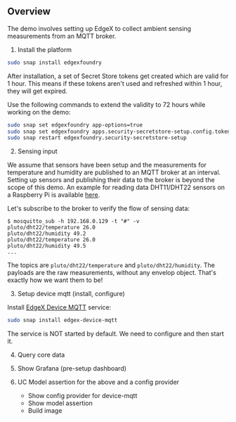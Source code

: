 ## Overview

The demo involves setting up EdgeX to collect ambient sensing measurements from an MQTT broker.

1. Install the platform
```bash
sudo snap install edgexfoundry
```

After installation, a set of Secret Store tokens get created which are valid for 1 hour. 
This means if these tokens aren't used and refreshed within 1 hour, they will get expired.

Use the following commands to extend the validity to 72 hours while working on the demo:
```bash
sudo snap set edgexfoundry app-options=true
sudo snap set edgexfoundry apps.security-secretstore-setup.config.tokenfileprovider-defaulttokenttl=72h
sudo snap restart edgexfoundry.security-secretstore-setup
```

2. Sensing input

We assume that sensors have been setup and the measurements for temperature and humidity are published to an MQTT broker at an interval. Setting up sensors and publishing their data to the broker is beyond the scope of this demo. An example for reading data DHT11/DHT22 sensors on a Raspberry Pi is available [here](https://github.com/farshidtz/dht-mqtt).


Let's subscribe to the broker to verify the flow of sensing data:
```
$ mosquitto_sub -h 192.168.0.129 -t "#" -v
pluto/dht22/temperature 26.0
pluto/dht22/humidity 49.2
pluto/dht22/temperature 26.0
pluto/dht22/humidity 49.5
...
```

The topics are `pluto/dht22/temperature` and `pluto/dht22/humidity`. The payloads are the raw measurements, without any envelop object. That's exactly how we want them to be!

3. Setup device mqtt (install, configure)

Install [EdgeX Device MQTT](https://snapcraft.io/edgex-device-mqtt) service:
```bash
sudo snap install edgex-device-mqtt
```

The service is NOT started by default. We need to configure and then start it.



4. Query core data
5. Show Grafana (pre-setup dashboard)

6. UC Model assertion for the above and a config provider
     - Show config provider for device-mqtt
     - Show model assertion
     - Build image
